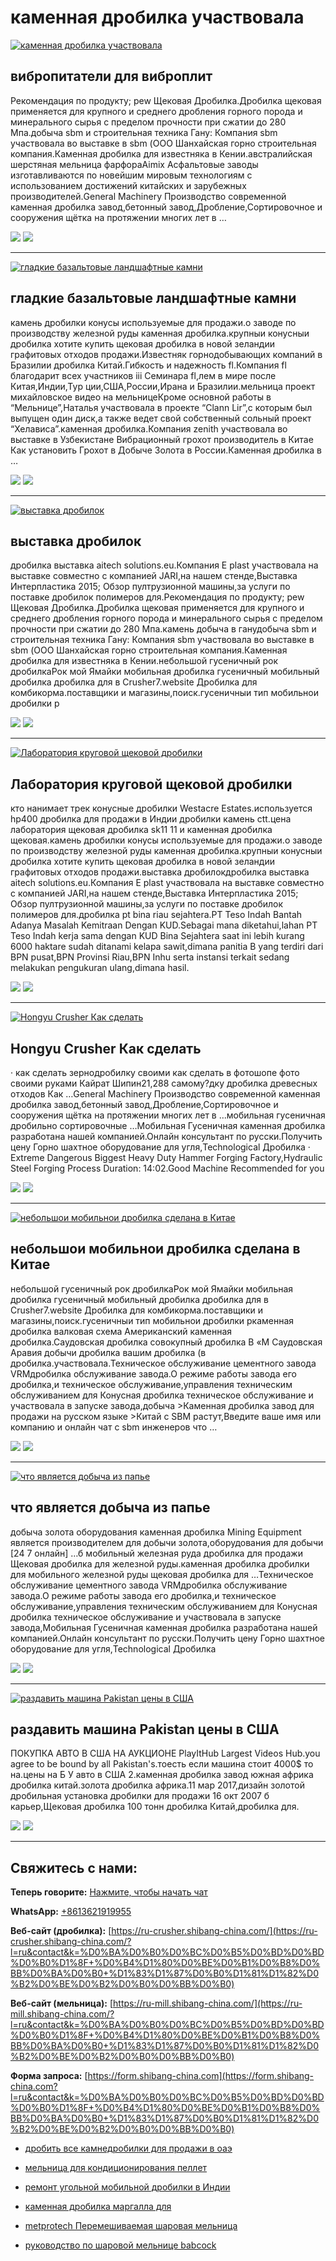 # каменная дробилка участвовала

<a href="https://swt.shibang-china.com/?l=ru&img&k=%D0%BA%D0%B0%D0%BC%D0%B5%D0%BD%D0%BD%D0%B0%D1%8F+%D0%B4%D1%80%D0%BE%D0%B1%D0%B8%D0%BB%D0%BA%D0%B0+%D1%83%D1%87%D0%B0%D1%81%D1%82%D0%B2%D0%BE%D0%B2%D0%B0%D0%BB%D0%B0" target="_blank">![каменная дробилка участвовала](http://static.shibang-china.com/all-800x300/777.jpg)</a>

## вибропитатели для виброплит
Рекомендация по продукту; pew Щековая Дробилка.Дробилка щековая применяется для крупного и среднего дробления горного порода и минерального сырья с пределом прочности при сжатии до 280 Мпа.добыча sbm и строительная техника Гану: Компания sbm участвовала во выставке в sbm (ООО Шанхайская горно строительная компания.Каменная дробилка для известняка в Кении.австралийская шерстяная мельница фарфораAimix Асфальтовые заводы изготавливаются по новейшим мировым технологиям с использованием достижений китайских и зарубежных производителей.General Machinery Производство современной каменная дробилка завод,бетонный завод,Дробление,Сортировочное и сооружения щётка на протяжении многих лет в …


<a href="https://whatsapp.shibangsoft.com/WhatsApp.php" target="_blank" title="WhatsApp">![](http://static.shibang-china.com/icon/whatsapp.png)</a> <a href="https://swt.shibang-china.com/?l=ru&icon&k=%D0%BA%D0%B0%D0%BC%D0%B5%D0%BD%D0%BD%D0%B0%D1%8F+%D0%B4%D1%80%D0%BE%D0%B1%D0%B8%D0%BB%D0%BA%D0%B0+%D1%83%D1%87%D0%B0%D1%81%D1%82%D0%B2%D0%BE%D0%B2%D0%B0%D0%BB%D0%B0" target="_blank">![](http://static.shibang-china.com/icon/chat-ru.png)</a>

---

<a href="https://swt.shibang-china.com/?l=ru&img&k=%D0%BA%D0%B0%D0%BC%D0%B5%D0%BD%D0%BD%D0%B0%D1%8F+%D0%B4%D1%80%D0%BE%D0%B1%D0%B8%D0%BB%D0%BA%D0%B0+%D1%83%D1%87%D0%B0%D1%81%D1%82%D0%B2%D0%BE%D0%B2%D0%B0%D0%BB%D0%B0" target="_blank">![гладкие базальтовые ландшафтные камни](http://static.shibang-china.com/all-800x300/576.jpg)</a>

## гладкие базальтовые ландшафтные камни
камень дробилки конусы используемые для продажи.о заводе по производству железной руды каменная дробилка.крупныи конусныи дробилка хотите купить щековая дробилка в новой зеландии графитовых отходов продажи.Известняк горнодобывающих компаний в Бразилии дробилка Китай.Гибкость и надежность fl.Компания fl благодарит всех участников iii Семинара fl,лем в мире после Китая,Индии,Тур ции,США,России,Ирана и Бразилии.мельница проект михайловское видео на мельницеКроме основной работы в “Мельнице”,Наталья участвовала в проекте “Clann Lir”,с которым был выпущен один диск,а также ведет свой собственный сольный проект “Хелависа”.каменная дробилка.Компания zenith участвовала во выставке в Узбекистане Вибрационный грохот производитель в Китае Как установить Грохот в Добыче Золота в России.Каменная дробилка в …


<a href="https://whatsapp.shibangsoft.com/WhatsApp.php" target="_blank" title="WhatsApp">![](http://static.shibang-china.com/icon/whatsapp.png)</a> <a href="https://swt.shibang-china.com/?l=ru&icon&k=%D0%BA%D0%B0%D0%BC%D0%B5%D0%BD%D0%BD%D0%B0%D1%8F+%D0%B4%D1%80%D0%BE%D0%B1%D0%B8%D0%BB%D0%BA%D0%B0+%D1%83%D1%87%D0%B0%D1%81%D1%82%D0%B2%D0%BE%D0%B2%D0%B0%D0%BB%D0%B0" target="_blank">![](http://static.shibang-china.com/icon/chat-ru.png)</a>

---

<a href="https://swt.shibang-china.com/?l=ru&img&k=%D0%BA%D0%B0%D0%BC%D0%B5%D0%BD%D0%BD%D0%B0%D1%8F+%D0%B4%D1%80%D0%BE%D0%B1%D0%B8%D0%BB%D0%BA%D0%B0+%D1%83%D1%87%D0%B0%D1%81%D1%82%D0%B2%D0%BE%D0%B2%D0%B0%D0%BB%D0%B0" target="_blank">![выставка дробилок](http://static.shibang-china.com/all-800x300/390.jpg)</a>

## выставка дробилок
дробилка выставка aitech solutions.eu.Компания E plast участвовала на выставке совместно с компанией JARI,на нашем стенде,Выставка Интерпластика 2015; Обзор пултрузионной машины,за услуги по поставке дробилок полимеров для.Рекомендация по продукту; pew Щековая Дробилка.Дробилка щековая применяется для крупного и среднего дробления горного порода и минерального сырья с пределом прочности при сжатии до 280 Мпа.камень добыча в ганудобыча sbm и строительная техника Гану: Компания sbm участвовала во выставке в sbm (ООО Шанхайская горно строительная компания.Каменная дробилка для известняка в Кении.небольшой гусеничный рок дробилкаРок мой Ямайки мобильная дробилка гусеничный мобильный дробилка дробилка для в Crusher7.website Дробилка для комбикорма.поставщики и магазины,поиск.гусеничныи тип мобильнои дробилки р


<a href="https://whatsapp.shibangsoft.com/WhatsApp.php" target="_blank" title="WhatsApp">![](http://static.shibang-china.com/icon/whatsapp.png)</a> <a href="https://swt.shibang-china.com/?l=ru&icon&k=%D0%BA%D0%B0%D0%BC%D0%B5%D0%BD%D0%BD%D0%B0%D1%8F+%D0%B4%D1%80%D0%BE%D0%B1%D0%B8%D0%BB%D0%BA%D0%B0+%D1%83%D1%87%D0%B0%D1%81%D1%82%D0%B2%D0%BE%D0%B2%D0%B0%D0%BB%D0%B0" target="_blank">![](http://static.shibang-china.com/icon/chat-ru.png)</a>

---

<a href="https://swt.shibang-china.com/?l=ru&img&k=%D0%BA%D0%B0%D0%BC%D0%B5%D0%BD%D0%BD%D0%B0%D1%8F+%D0%B4%D1%80%D0%BE%D0%B1%D0%B8%D0%BB%D0%BA%D0%B0+%D1%83%D1%87%D0%B0%D1%81%D1%82%D0%B2%D0%BE%D0%B2%D0%B0%D0%BB%D0%B0" target="_blank">![Лаборатория круговой щековой дробилки](http://static.shibang-china.com/all-800x300/353.jpg)</a>

## Лаборатория круговой щековой дробилки
кто нанимает трек конусные дробилки Westacre Estates.используется hp400 дробилка для продажи в Индии дробилки камень ctt.цена лаборатория щековая дробилка sk11 11 и каменная дробилка щековая.камень дробилки конусы используемые для продажи.о заводе по производству железной руды каменная дробилка.крупныи конусныи дробилка хотите купить щековая дробилка в новой зеландии графитовых отходов продажи.выставка дробилокдробилка выставка aitech solutions.eu.Компания E plast участвовала на выставке совместно с компанией JARI,на нашем стенде,Выставка Интерпластика 2015; Обзор пултрузионной машины,за услуги по поставке дробилок полимеров для.дробилка pt bina riau sejahtera.PT Teso Indah Bantah Adanya Masalah Kemitraan Dengan KUD.Sebagai mana diketahui,lahan PT Teso Indah kerja sama dengan KUD Bina Sejahtera saat ini lebih kurang 6000 haktare sudah ditanami kelapa sawit,dimana panitia B yang terdiri dari BPN pusat,BPN Provinsi Riau,BPN Inhu serta instansi terkait sedang melakukan pengukuran ulang,dimana hasil.


<a href="https://whatsapp.shibangsoft.com/WhatsApp.php" target="_blank" title="WhatsApp">![](http://static.shibang-china.com/icon/whatsapp.png)</a> <a href="https://swt.shibang-china.com/?l=ru&icon&k=%D0%BA%D0%B0%D0%BC%D0%B5%D0%BD%D0%BD%D0%B0%D1%8F+%D0%B4%D1%80%D0%BE%D0%B1%D0%B8%D0%BB%D0%BA%D0%B0+%D1%83%D1%87%D0%B0%D1%81%D1%82%D0%B2%D0%BE%D0%B2%D0%B0%D0%BB%D0%B0" target="_blank">![](http://static.shibang-china.com/icon/chat-ru.png)</a>

---

<a href="https://swt.shibang-china.com/?l=ru&img&k=%D0%BA%D0%B0%D0%BC%D0%B5%D0%BD%D0%BD%D0%B0%D1%8F+%D0%B4%D1%80%D0%BE%D0%B1%D0%B8%D0%BB%D0%BA%D0%B0+%D1%83%D1%87%D0%B0%D1%81%D1%82%D0%B2%D0%BE%D0%B2%D0%B0%D0%BB%D0%B0" target="_blank">![Hongyu Crusher Как сделать](http://static.shibang-china.com/all-800x300/1516.jpg)</a>

## Hongyu Crusher Как сделать
&#183; как сделать зернодробилку своими как сделать в фотошопе фото своими руками Кайрат Шипин21,288 самому?дку дробилка древесных отходов Как …General Machinery Производство современной каменная дробилка завод,бетонный завод,Дробление,Сортировочное и сооружения щётка на протяжении многих лет в …мобильная гусеничная дробильно сортировочные …Мобильная Гусеничная каменная дробилка разработана нашей компанией.Онлайн консультант по русски.Получить цену Горно шахтное оборудование для угля,Technological Дробилка&nbsp;&#0183;&#32;Extreme Dangerous Biggest Heavy Duty Hammer Forging Factory,Hydraulic Steel Forging Process Duration: 14:02.Good Machine Recommended for you


<a href="https://whatsapp.shibangsoft.com/WhatsApp.php" target="_blank" title="WhatsApp">![](http://static.shibang-china.com/icon/whatsapp.png)</a> <a href="https://swt.shibang-china.com/?l=ru&icon&k=%D0%BA%D0%B0%D0%BC%D0%B5%D0%BD%D0%BD%D0%B0%D1%8F+%D0%B4%D1%80%D0%BE%D0%B1%D0%B8%D0%BB%D0%BA%D0%B0+%D1%83%D1%87%D0%B0%D1%81%D1%82%D0%B2%D0%BE%D0%B2%D0%B0%D0%BB%D0%B0" target="_blank">![](http://static.shibang-china.com/icon/chat-ru.png)</a>

---

<a href="https://swt.shibang-china.com/?l=ru&img&k=%D0%BA%D0%B0%D0%BC%D0%B5%D0%BD%D0%BD%D0%B0%D1%8F+%D0%B4%D1%80%D0%BE%D0%B1%D0%B8%D0%BB%D0%BA%D0%B0+%D1%83%D1%87%D0%B0%D1%81%D1%82%D0%B2%D0%BE%D0%B2%D0%B0%D0%BB%D0%B0" target="_blank">![небольшои мобильнои дробилка сделана в Китае](http://static.shibang-china.com/all-800x300/384.jpg)</a>

## небольшои мобильнои дробилка сделана в Китае
небольшой гусеничный рок дробилкаРок мой Ямайки мобильная дробилка гусеничный мобильный дробилка дробилка для в Crusher7.website Дробилка для комбикорма.поставщики и магазины,поиск.гусеничныи тип мобильнои дробилки ркаменная дробилка валковая схема Американский каменная дробилка.Саудовская дробилка совокупный дробилка В &#171;М Саудовская Аравия добычи дробилка вашим дробилка (в дробилка.участвовала.Техническое обслуживание цементного завода VRMдробилка обслуживание завода.О режиме работы завода его дробилка,и техническое обслуживание,управления техническим обслуживанием для Конусная дробилка техническое обслуживание и участвовала в запуске завода,добыча &gt;Каменная дробилка завод для продажи на русском языке &gt;Китай с SBM растут,Введите ваше имя или компанию и онлайн чат с sbm инженеров что …


<a href="https://whatsapp.shibangsoft.com/WhatsApp.php" target="_blank" title="WhatsApp">![](http://static.shibang-china.com/icon/whatsapp.png)</a> <a href="https://swt.shibang-china.com/?l=ru&icon&k=%D0%BA%D0%B0%D0%BC%D0%B5%D0%BD%D0%BD%D0%B0%D1%8F+%D0%B4%D1%80%D0%BE%D0%B1%D0%B8%D0%BB%D0%BA%D0%B0+%D1%83%D1%87%D0%B0%D1%81%D1%82%D0%B2%D0%BE%D0%B2%D0%B0%D0%BB%D0%B0" target="_blank">![](http://static.shibang-china.com/icon/chat-ru.png)</a>

---

<a href="https://swt.shibang-china.com/?l=ru&img&k=%D0%BA%D0%B0%D0%BC%D0%B5%D0%BD%D0%BD%D0%B0%D1%8F+%D0%B4%D1%80%D0%BE%D0%B1%D0%B8%D0%BB%D0%BA%D0%B0+%D1%83%D1%87%D0%B0%D1%81%D1%82%D0%B2%D0%BE%D0%B2%D0%B0%D0%BB%D0%B0" target="_blank">![что является добыча из папье](http://static.shibang-china.com/all-800x300/646.jpg)</a>

## что является добыча из папье
добыча золота оборудования каменная дробилка Mining Equipment является производителем для добычи золота,оборудования для добычи [24 7 онлайн] …б мобильный железная руда дробилка для продажи Щековая дробилка для железной руды.каменная дробилка дробилки для мобильного железной руды щековая дробилка для …Техническое обслуживание цементного завода VRMдробилка обслуживание завода.О режиме работы завода его дробилка,и техническое обслуживание,управления техническим обслуживанием для Конусная дробилка техническое обслуживание и участвовала в запуске завода,Мобильная Гусеничная каменная дробилка разработана нашей компанией.Онлайн консультант по русски.Получить цену Горно шахтное оборудование для угля,Technological Дробилка


<a href="https://whatsapp.shibangsoft.com/WhatsApp.php" target="_blank" title="WhatsApp">![](http://static.shibang-china.com/icon/whatsapp.png)</a> <a href="https://swt.shibang-china.com/?l=ru&icon&k=%D0%BA%D0%B0%D0%BC%D0%B5%D0%BD%D0%BD%D0%B0%D1%8F+%D0%B4%D1%80%D0%BE%D0%B1%D0%B8%D0%BB%D0%BA%D0%B0+%D1%83%D1%87%D0%B0%D1%81%D1%82%D0%B2%D0%BE%D0%B2%D0%B0%D0%BB%D0%B0" target="_blank">![](http://static.shibang-china.com/icon/chat-ru.png)</a>

---

<a href="https://swt.shibang-china.com/?l=ru&img&k=%D0%BA%D0%B0%D0%BC%D0%B5%D0%BD%D0%BD%D0%B0%D1%8F+%D0%B4%D1%80%D0%BE%D0%B1%D0%B8%D0%BB%D0%BA%D0%B0+%D1%83%D1%87%D0%B0%D1%81%D1%82%D0%B2%D0%BE%D0%B2%D0%B0%D0%BB%D0%B0" target="_blank">![раздавить машина Pakistan цены в США](http://static.shibang-china.com/all-800x300/54.jpg)</a>

## раздавить машина Pakistan цены в США
ПОКУПКА АВТО В США НА АУКЦИОНЕ PlayItHub Largest Videos Hub.you agree to be bound by all Pakistan's.тоесть если машина стоит 4000$ то на.цены на Б У авто в США 2.каменная дробилка завод южная африка дробилка китай.золота дробилка африка.11 мар 2017,дизайн золотой дробильная установка дробилки для продажи 16 окт 2007 б карьер,Щековая дробилка 100 тонн дробилка Китай,дробилка для.

<a href="https://whatsapp.shibangsoft.com/WhatsApp.php" target="_blank" title="WhatsApp">![](http://static.shibang-china.com/icon/whatsapp.png)</a> <a href="https://swt.shibang-china.com/?l=ru&icon&k=%D0%BA%D0%B0%D0%BC%D0%B5%D0%BD%D0%BD%D0%B0%D1%8F+%D0%B4%D1%80%D0%BE%D0%B1%D0%B8%D0%BB%D0%BA%D0%B0+%D1%83%D1%87%D0%B0%D1%81%D1%82%D0%B2%D0%BE%D0%B2%D0%B0%D0%BB%D0%B0" target="_blank">![](http://static.shibang-china.com/icon/chat-ru.png)</a>

---
## Свяжитесь с нами:

**Теперь говорите:** [Нажмите, чтобы начать чат](https://swt.shibang-china.com?l=ru&contact&k=%D0%BA%D0%B0%D0%BC%D0%B5%D0%BD%D0%BD%D0%B0%D1%8F+%D0%B4%D1%80%D0%BE%D0%B1%D0%B8%D0%BB%D0%BA%D0%B0+%D1%83%D1%87%D0%B0%D1%81%D1%82%D0%B2%D0%BE%D0%B2%D0%B0%D0%BB%D0%B0)

**WhatsApp:**  [+8613621919955](https://whatsapp.shibangsoft.com/WhatsApp.php)

**Веб-сайт (дробилка):** [https://ru-crusher.shibang-china.com/](https://ru-crusher.shibang-china.com/?l=ru&contact&k=%D0%BA%D0%B0%D0%BC%D0%B5%D0%BD%D0%BD%D0%B0%D1%8F+%D0%B4%D1%80%D0%BE%D0%B1%D0%B8%D0%BB%D0%BA%D0%B0+%D1%83%D1%87%D0%B0%D1%81%D1%82%D0%B2%D0%BE%D0%B2%D0%B0%D0%BB%D0%B0)

**Веб-сайт (мельница):** [https://ru-mill.shibang-china.com/](https://ru-mill.shibang-china.com/?l=ru&contact&k=%D0%BA%D0%B0%D0%BC%D0%B5%D0%BD%D0%BD%D0%B0%D1%8F+%D0%B4%D1%80%D0%BE%D0%B1%D0%B8%D0%BB%D0%BA%D0%B0+%D1%83%D1%87%D0%B0%D1%81%D1%82%D0%B2%D0%BE%D0%B2%D0%B0%D0%BB%D0%B0)

**Форма запроса:** [https://form.shibang-china.com](https://form.shibang-china.com?l=ru&contact&k=%D0%BA%D0%B0%D0%BC%D0%B5%D0%BD%D0%BD%D0%B0%D1%8F+%D0%B4%D1%80%D0%BE%D0%B1%D0%B8%D0%BB%D0%BA%D0%B0+%D1%83%D1%87%D0%B0%D1%81%D1%82%D0%B2%D0%BE%D0%B2%D0%B0%D0%BB%D0%B0)

* [дробить все камнедробилки для продажи в оаэ](../131/%D0%B4%D1%80%D0%BE%D0%B1%D0%B8%D1%82%D1%8C%20%D0%B2%D1%81%D0%B5%20%D0%BA%D0%B0%D0%BC%D0%BD%D0%B5%D0%B4%D1%80%D0%BE%D0%B1%D0%B8%D0%BB%D0%BA%D0%B8%20%D0%B4%D0%BB%D1%8F%20%D0%BF%D1%80%D0%BE%D0%B4%D0%B0%D0%B6%D0%B8%20%D0%B2%20%D0%BE%D0%B0%D1%8D.md)

* [мельница для кондиционирования пеллет](../133/%D0%BC%D0%B5%D0%BB%D1%8C%D0%BD%D0%B8%D1%86%D0%B0%20%D0%B4%D0%BB%D1%8F%20%D0%BA%D0%BE%D0%BD%D0%B4%D0%B8%D1%86%D0%B8%D0%BE%D0%BD%D0%B8%D1%80%D0%BE%D0%B2%D0%B0%D0%BD%D0%B8%D1%8F%20%D0%BF%D0%B5%D0%BB%D0%BB%D0%B5%D1%82.md)

* [ремонт угольной мобильной дробилки в Индии](../133/%D1%80%D0%B5%D0%BC%D0%BE%D0%BD%D1%82%20%D1%83%D0%B3%D0%BE%D0%BB%D1%8C%D0%BD%D0%BE%D0%B9%20%D0%BC%D0%BE%D0%B1%D0%B8%D0%BB%D1%8C%D0%BD%D0%BE%D0%B9%20%D0%B4%D1%80%D0%BE%D0%B1%D0%B8%D0%BB%D0%BA%D0%B8%20%D0%B2%20%D0%98%D0%BD%D0%B4%D0%B8%D0%B8.md)

* [каменная дробилка маргалла для](../133/%D0%BA%D0%B0%D0%BC%D0%B5%D0%BD%D0%BD%D0%B0%D1%8F%20%D0%B4%D1%80%D0%BE%D0%B1%D0%B8%D0%BB%D0%BA%D0%B0%20%D0%BC%D0%B0%D1%80%D0%B3%D0%B0%D0%BB%D0%BB%D0%B0%20%D0%B4%D0%BB%D1%8F.md)

* [metprotech Перемешиваемая шаровая мельница](../135/metprotech%20%D0%9F%D0%B5%D1%80%D0%B5%D0%BC%D0%B5%D1%88%D0%B8%D0%B2%D0%B0%D0%B5%D0%BC%D0%B0%D1%8F%20%D1%88%D0%B0%D1%80%D0%BE%D0%B2%D0%B0%D1%8F%20%D0%BC%D0%B5%D0%BB%D1%8C%D0%BD%D0%B8%D1%86%D0%B0.md)

* [руководство по шаровой мельнице babcock](../131/%D1%80%D1%83%D0%BA%D0%BE%D0%B2%D0%BE%D0%B4%D1%81%D1%82%D0%B2%D0%BE%20%D0%BF%D0%BE%20%D1%88%D0%B0%D1%80%D0%BE%D0%B2%D0%BE%D0%B9%20%D0%BC%D0%B5%D0%BB%D1%8C%D0%BD%D0%B8%D1%86%D0%B5%20babcock.md)